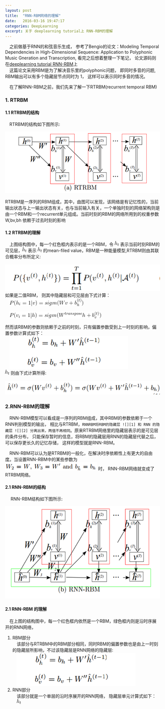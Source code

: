 ```yaml
---
layout: post
title:  "RNN-RBM网络的理解"
date:   2016-03-16 19:47:17
categories: DeepLearning
excerpt: 关于 deeplearning tutorial上 RNN-RBM的理解
---
```


&emsp;之前做基于RNN的和弦音乐生成， 参考了Bengio的论文：Modeling Temporal Dependencies in High-Dimensional Sequence: Application to Polyphonic Music Gneration and Transcription, 看完之后想着整理一下笔记， 论文源码则在[deeplearning tutorial RNN-RBM](http://deeplearning.net/tutorial/rnnrbm.html)上  
&emsp;这篇论文采用RBM是为了解决音乐里的polyphonic问题， 即同时多音的问题, RBM输出可以有多个隐藏层节点同时为 1， 这样可以表示同时多音的情况。  

&emsp;在了解RNN-RBM之前，我们先来了解一下RTRBM(recurrent temporal RBM)  

### 1. RTRBM

#### 1.1 RTRBM的结构

&emsp;RTRBM的结构如下图所示:  
<p align="center">
	<img src="/images/RNNRBM/rtrbm.png" height="200" weight="400" alt="rnn">
</p>
RTRBM是一序列的RBM组成，其中，由图可以发现，该网络是有记忆性的，当前输出状态与上一输出状态有关，也与当前输入有关，一个单独时刻的网络架构则是由一个RBM和一个recurrent单元组成。当前时刻的RBM的网络所用到的权重参数 W,bv,bh 依赖于过去时刻的影响  

#### 1.2 RTRBM的理解  

&emsp;上图结构图中，每一个红色框内表示的是一个RBM，令 ![][1] 表示当前时刻RBM的可见层，![][2] 表示 ![][1] 的mean-filed value，RBM是一种能量模型,RTRBM则由其联合概率分布所定义:  
&emsp;![](/images/RNNRBM/energyfunc.png)  
如果是二值RBM， 则其中隐藏层和可见层由下式计算：  
&emsp;![](/images/RNNRBM/ph.png)  

&emsp;![](/images/RNNRBM/pv.png)  

然而该RBM的参数则依赖于之前的时刻，只有偏置参数受到上一时刻的影响，偏置参数计算式如下：  
&emsp;![](/images/RNNRBM/para.png)  
![][2] 则由下式计算所得:  
&emsp;![](/images/RNNRBM/meanfieldH.png)  

### 2.RNN-RBM的理解

&emsp;RNN-RBM模型可以看成是一序列的RBM组成，其中RBM的参数依赖于一个RNN判别模型的输出， 相比与RTRBM，`RNNRBM将RBM的隐藏层 ![][1] 和 RNN 的隐藏层 ![][2] 分离出来，两值不再相同`。原来RTRBM网络里的隐藏层表示的是可见层的条件分布， 只能保存暂时的信息，将RBM的隐藏层用RNN的隐藏层代替之后，可以保存更长久的记忆存储， 这样的模型就是RNN-RBM。  

&emsp;RNN-RBM可以认为是RTRBM的一般化，在解决时序依赖性上有更大的自由度。当设置RNN-RBM中的某些参数为 ![](/images/RNNRBM/setpa.png) 时， RNN-RBM网络就变成了RTRBM网络。  

#### 2.1 RNN-RBM的结构  

&emsp; RNN-RBM结构如下图所示:
<p align="center">
    <img src="/images/RNNRBM/rnnrbm.png" height="300" weight="500" alt="rnn">
</p>
	
#### 2.1 RNN-RBM 的理解

&emsp;在上图的结构图中，每一个红色框内依然是一个RBM，绿色框内则是沿时序展开的RNN网络，  

1. RBM部分  
&emsp;该部分与RTRBM中的RBM部分相同，同时RBM的偏置参数也是由上一时刻的隐藏层所影响，不过该隐藏层是RNN网络的隐藏层:  
&emsp;![](/images/RNNRBM/para.png)  
2. RNN部分  
&emsp;该部分就是一个单层的沿时序展开的RNN网络， 隐藏层单元计算式如下：  
&emsp;![](/images/RNNRBM/h.png)  


[1]: /images/RNNRBM/h.png
[2]: /images/RNNRBM/h.png 
